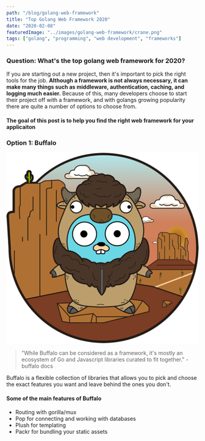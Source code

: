 ```yaml
---
path: "/blog/golang-web-framework"
title: "Top Golang Web Framework 2020"
date: "2020-02-08"
featuredImage: "../images/golang-web-framework/crane.png"
tags: ["golang", "programming", "web development", "frameworks"]
---
```


### Question: What's the top golang web framework for 2020?

If you are starting out a new project, then it's important to pick the right tools for the job. <b>Although a framework is not always necessary, it can make many things such as middleware, authentication, caching, and logging much easier.</b> Because of this, many developers choose to start their project off with a framework, and with golangs growing popularity there are quite a number of options to choose from.

#### The goal of this post is to help you find the right web framework for your applicaiton

### Option 1: Buffalo

![Buffalo golang web framework](../images/golang-web-framework/buffalo.png "Buffalo golang web framework")

> "While Buffalo can be considered as a framework, it's mostly an ecosystem of Go and Javascript libraries curated to fit together." - buffalo docs

Buffalo is a flexible collection of libraries that allows you to pick and choose the exact features you want and leave behind the ones you don't.

#### Some of the main features of Buffalo

<ul class="pl-10 mb-5 mt-5 list-disc">
    <li class="mb-2 text-lg">Routing with gorilla/mux</li>
    <li class="mb-2 text-lg">Pop for connecting and working with databases</li>
    <li class="mb-2 text-lg">Plush for templating</li>
    <li class="mb-2 text-lg">Packr for bundling your static assets</li>
</ul>
